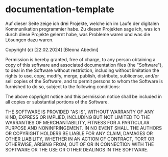 # documentation-template
Auf dieser Seite zeige ich drei Projekte, welche ich im Laufe der digitalen Kommunikation programmier habe. Zu diesen Projekten sage ich, was ich durch diese Projekte gelernt habe, was Probleme waren und was die Lösungen dazu waren.

Copyright (c) [22.02.2024] [Bleona Abedini]

Permission is hereby granted, free of charge, to any person obtaining a copy
of this software and associated documentation files (the "Software"), to deal
in the Software without restriction, including without limitation the rights
to use, copy, modify, merge, publish, distribute, sublicense, and/or sell
copies of the Software, and to permit persons to whom the Software is
furnished to do so, subject to the following conditions:

The above copyright notice and this permission notice shall be included in all
copies or substantial portions of the Software.

THE SOFTWARE IS PROVIDED "AS IS", WITHOUT WARRANTY OF ANY KIND, EXPRESS OR
IMPLIED, INCLUDING BUT NOT LIMITED TO THE WARRANTIES OF MERCHANTABILITY,
FITNESS FOR A PARTICULAR PURPOSE AND NONINFRINGEMENT. IN NO EVENT SHALL THE
AUTHORS OR COPYRIGHT HOLDERS BE LIABLE FOR ANY CLAIM, DAMAGES OR OTHER
LIABILITY, WHETHER IN AN ACTION OF CONTRACT, TORT OR OTHERWISE, ARISING FROM,
OUT OF OR IN CONNECTION WITH THE SOFTWARE OR THE USE OR OTHER DEALINGS IN THE
SOFTWARE.